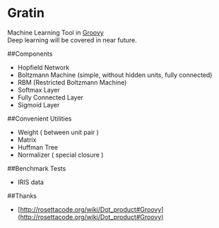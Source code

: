 Gratin
===

Machine Learning Tool in [Groovy](http://www.groovy-lang.org/)  
Deep learning will be covered in near future. 

##Components

- Hopfield Network
- Boltzmann Machine (simple, without hidden units, fully connected)
- RBM (Restricted Boltzmann Machine)
- Softmax Layer
- Fully Connected Layer
- Sigmoid Layer

##Convenient Utilities

- Weight ( between unit pair )
- Matrix
- Huffman Tree
- Normalizer ( special closure )

##Benchmark Tests

- IRIS data

##Thanks

- [http://rosettacode.org/wiki/Dot_product#Groovy](http://rosettacode.org/wiki/Dot_product#Groovy)